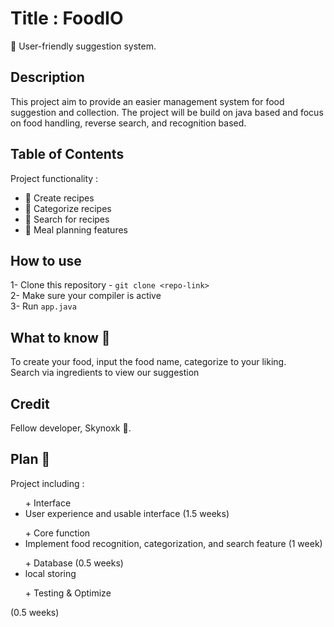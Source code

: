 # Title : FoodIO
:sunrise: User-friendly suggestion system.
## Description 
This project aim to provide an easier management system for food suggestion and collection. The project will be build on java based and focus on food handling, reverse search, and recognition based.

## Table of Contents
Project functionality :  
- 📜 Create recipes  
- 📂 Categorize recipes  
- 🔎 Search for recipes  
- 📅 Meal planning features  

## How to use
1- Clone this repository - `git clone <repo-link>`  
2- Make sure your compiler is active  
3- Run `app.java`

## What to know :stew:
To create your food, input the food name, categorize to your  liking.  
Search via ingredients to view our suggestion

## Credit
Fellow developer, Skynoxk :busts_in_silhouette:.

## Plan :dart:
Project including :  
<ul> + Interface  
 <li>User experience and usable interface (1.5 weeks)</li>  
</ul>
<ul> + Core function
 <li>Implement food recognition, categorization, and search feature (1 week)</li>
</ul>
<ul> + Database (0.5 weeks)
 <li>local storing</li>
</ul>
<ol> + Testing & Optimize</ol> (0.5 weeks)
